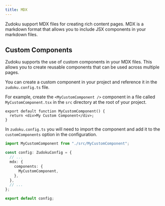 ```yaml
---
title: MDX
---
```


Zudoku support MDX files for creating rich content pages. MDX is a markdown format that allows you to include JSX components in your markdown files.

## Custom Components

Zudoku supports the use of custom components in your MDX files. This allows you to create reusable components that can be used across multiple pages.

You can create a custom component in your project and reference it in the `zudoku.config.ts` file.

For example, create the `<MyCustomComponent />` component in a file called `MyCustomComponent.tsx` in the `src` directory at the root of your project.

```tsx
export default function MyCustomComponent() {
  return <div>My Custom Component</div>;
}
```

In `zudoku.config.ts` you will need to import the component and add it to the `customComponents` option in the configuration.

```ts
import MyCustomComponent from "./src/MyCustomComponent";

const config: ZudokuConfig = {
  // ...
  mdx: {
    components: {
      MyCustomComponent,
    },
  },
  // ...
};

export default config;
```
